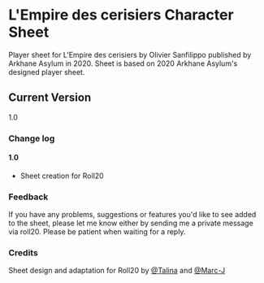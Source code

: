 # L'Empire des cerisiers Character Sheet
Player sheet for L'Empire des cerisiers by Olivier Sanfilippo published by Arkhane Asylum in 2020. Sheet is based on 2020 Arkhane Asylum's designed player sheet.

## Current Version
1.0

### Change log

#### 1.0
* Sheet creation for Roll20

### Feedback
If you have any problems, suggestions or features you'd like to see added to the sheet, please let me know either by sending me a private message via roll20.  Please be patient when waiting for a reply.

### Credits
Sheet design and adaptation for Roll20 by [@Talina](https://app.roll20.net/users/3632466/talina) and [@Marc-J](https://app.roll20.net/users/3631783/marc-j)
